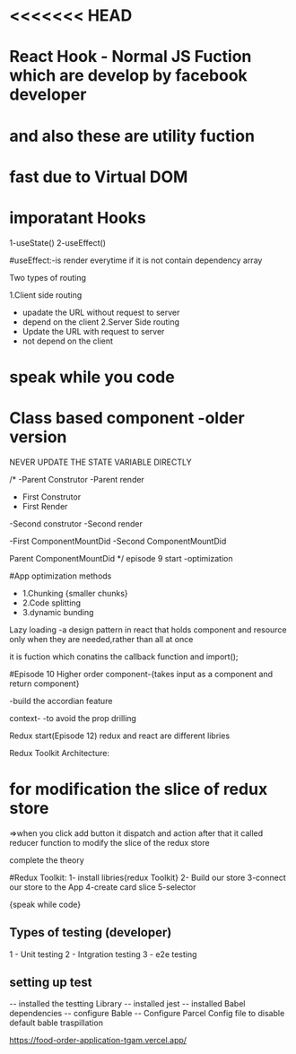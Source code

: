 <<<<<<< HEAD
=======
# React Hook - Normal JS Fuction which are develop by facebook developer
# and also these are utility fuction
# fast due to Virtual DOM

# imporatant Hooks 
1-useState() 
2-useEffect()

#useEffect:-is render everytime if it is not contain dependency array

Two types of routing 

1.Client side routing
  - upadate the URL without request to server 
  - depend on the client
2.Server Side routing
  - Update the URL with request to server 
  - not depend on the client
  
# speak while you code

# Class based component -older version

NEVER UPDATE THE STATE VARIABLE DIRECTLY

/*
-Parent Construtor
-Parent render
   - First Construtor
   - First Render

   -Second construtor
   -Second render

   -First ComponentMountDid
   -Second ComponentMountDid

Parent ComponentMountDid
*/
episode 9 start
-optimization


#App optimization methods
- 1.Chunking {smaller chunks}
- 2.Code splitting
- 3.dynamic bunding

Lazy loading
-a design pattern in react that holds component and resource  only when they are needed,rather than all at once

it is fuction which conatins the callback function and import();

#Episode 10
Higher order component-{takes input as a component and return component}

-build the accordian feature


context-
   -to avoid the prop drilling

Redux start(Episode 12)
redux and react are different libries

Redux Toolkit Architecture:
# for modification the slice of redux store
  =>when you click add button it dispatch and action after that
   it called reducer function to modify the slice of the redux store

complete the theory

#Redux Toolkit:
  1- install libries{redux Toolkit}
  2- Build our store
  3-connect our store to the App
  4-create card slice
  5-selector
  
  {speak while code}

## Types of testing (developer)
1 - Unit testing
2 - Intgration testing
3 - e2e testing

## setting up test
  -- installed the testting Library
  -- installed jest
  -- installed Babel dependencies
  -- configure Bable
  -- Configure Parcel Config file to disable default bable traspillation

https://food-order-application-tgam.vercel.app/

